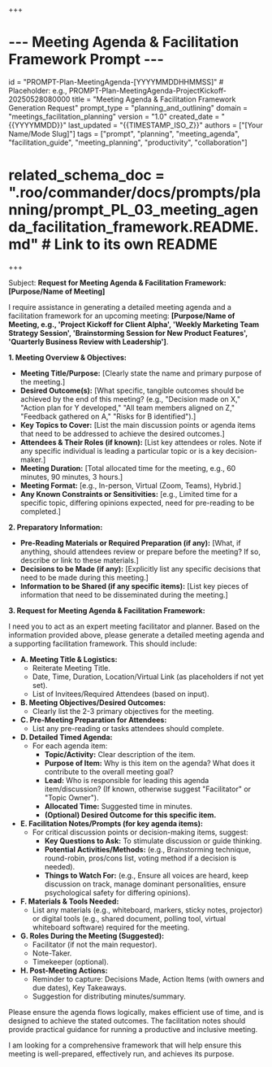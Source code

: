 +++
# --- Meeting Agenda & Facilitation Framework Prompt ---
id = "PROMPT-Plan-MeetingAgenda-[YYYYMMDDHHMMSS]" # Placeholder: e.g., PROMPT-Plan-MeetingAgenda-ProjectKickoff-20250528080000
title = "Meeting Agenda & Facilitation Framework Generation Request"
prompt_type = "planning_and_outlining"
domain = "meetings_facilitation_planning"
version = "1.0"
created_date = "{{YYYYMMDD}}"
last_updated = "{{TIMESTAMP_ISO_Z}}"
authors = ["[Your Name/Mode Slug]"]
tags = ["prompt", "planning", "meeting_agenda", "facilitation_guide", "meeting_planning", "productivity", "collaboration"]
# related_schema_doc = ".roo/commander/docs/prompts/planning/prompt_PL_03_meeting_agenda_facilitation_framework.README.md" # Link to its own README
+++

Subject: **Request for Meeting Agenda & Facilitation Framework: [Purpose/Name of Meeting]**

I require assistance in generating a detailed meeting agenda and a facilitation framework for an upcoming meeting: **[Purpose/Name of Meeting, e.g., 'Project Kickoff for Client Alpha', 'Weekly Marketing Team Strategy Session', 'Brainstorming Session for New Product Features', 'Quarterly Business Review with Leadership']**.

**1. Meeting Overview & Objectives:**
   *   **Meeting Title/Purpose:** [Clearly state the name and primary purpose of the meeting.]
   *   **Desired Outcome(s):** [What specific, tangible outcomes should be achieved by the end of this meeting? (e.g., "Decision made on X," "Action plan for Y developed," "All team members aligned on Z," "Feedback gathered on A," "Risks for B identified").]
   *   **Key Topics to Cover:** [List the main discussion points or agenda items that need to be addressed to achieve the desired outcomes.]
   *   **Attendees & Their Roles (if known):** [List key attendees or roles. Note if any specific individual is leading a particular topic or is a key decision-maker.]
   *   **Meeting Duration:** [Total allocated time for the meeting, e.g., 60 minutes, 90 minutes, 3 hours.]
   *   **Meeting Format:** [e.g., In-person, Virtual (Zoom, Teams), Hybrid.]
   *   **Any Known Constraints or Sensitivities:** [e.g., Limited time for a specific topic, differing opinions expected, need for pre-reading to be completed.]

**2. Preparatory Information:**
   *   **Pre-Reading Materials or Required Preparation (if any):** [What, if anything, should attendees review or prepare before the meeting? If so, describe or link to these materials.]
   *   **Decisions to be Made (if any):** [Explicitly list any specific decisions that need to be made during this meeting.]
   *   **Information to be Shared (if any specific items):** [List key pieces of information that need to be disseminated during the meeting.]

**3. Request for Meeting Agenda & Facilitation Framework:**

I need you to act as an expert meeting facilitator and planner. Based on the information provided above, please generate a detailed meeting agenda and a supporting facilitation framework. This should include:

*   **A. Meeting Title & Logistics:**
    *   Reiterate Meeting Title.
    *   Date, Time, Duration, Location/Virtual Link (as placeholders if not yet set).
    *   List of Invitees/Required Attendees (based on input).
*   **B. Meeting Objectives/Desired Outcomes:**
    *   Clearly list the 2-3 primary objectives for the meeting.
*   **C. Pre-Meeting Preparation for Attendees:**
    *   List any pre-reading or tasks attendees should complete.
*   **D. Detailed Timed Agenda:**
    *   For each agenda item:
        *   **Topic/Activity:** Clear description of the item.
        *   **Purpose of Item:** Why is this item on the agenda? What does it contribute to the overall meeting goal?
        *   **Lead:** Who is responsible for leading this agenda item/discussion? (If known, otherwise suggest "Facilitator" or "Topic Owner").
        *   **Allocated Time:** Suggested time in minutes.
        *   **(Optional) Desired Outcome for this specific item.**
*   **E. Facilitation Notes/Prompts (for key agenda items):**
    *   For critical discussion points or decision-making items, suggest:
        *   **Key Questions to Ask:** To stimulate discussion or guide thinking.
        *   **Potential Activities/Methods:** (e.g., Brainstorming technique, round-robin, pros/cons list, voting method if a decision is needed).
        *   **Things to Watch For:** (e.g., Ensure all voices are heard, keep discussion on track, manage dominant personalities, ensure psychological safety for differing opinions).
*   **F. Materials & Tools Needed:**
    *   List any materials (e.g., whiteboard, markers, sticky notes, projector) or digital tools (e.g., shared document, polling tool, virtual whiteboard software) required for the meeting.
*   **G. Roles During the Meeting (Suggested):**
    *   Facilitator (if not the main requestor).
    *   Note-Taker.
    *   Timekeeper (optional).
*   **H. Post-Meeting Actions:**
    *   Reminder to capture: Decisions Made, Action Items (with owners and due dates), Key Takeaways.
    *   Suggestion for distributing minutes/summary.

Please ensure the agenda flows logically, makes efficient use of time, and is designed to achieve the stated outcomes. The facilitation notes should provide practical guidance for running a productive and inclusive meeting.

I am looking for a comprehensive framework that will help ensure this meeting is well-prepared, effectively run, and achieves its purpose.
